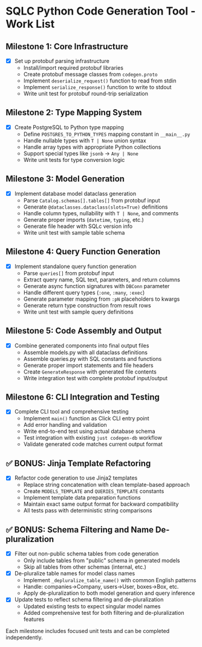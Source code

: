 # SQLC Python Code Generation Tool - Work List

## Milestone 1: Core Infrastructure
- [x] Set up protobuf parsing infrastructure
  - Install/import required protobuf libraries
  - Create protobuf message classes from `codegen.proto`
  - Implement `deserialize_request()` function to read from stdin
  - Implement `serialize_response()` function to write to stdout
  - Write unit test for protobuf round-trip serialization

## Milestone 2: Type Mapping System  
- [x] Create PostgreSQL to Python type mapping
  - Define `POSTGRES_TO_PYTHON_TYPES` mapping constant in `__main__.py`
  - Handle nullable types with `T | None` union syntax
  - Handle array types with appropriate Python collections
  - Support special types like `jsonb` → `Any | None`
  - Write unit tests for type conversion logic

## Milestone 3: Model Generation
- [x] Implement database model dataclass generation
  - Parse `Catalog.schemas[].tables[]` from protobuf input
  - Generate `@dataclasses.dataclass(slots=True)` definitions
  - Handle column types, nullability with `T | None`, and comments
  - Generate proper imports (`datetime`, `typing`, etc.)
  - Generate file header with SQLc version info
  - Write unit test with sample table schema

## Milestone 4: Query Function Generation  
- [x] Implement standalone query function generation
  - Parse `queries[]` from protobuf input
  - Extract query name, SQL text, parameters, and return columns
  - Generate async function signatures with `DBConn` parameter
  - Handle different query types (`:one`, `:many`, `:exec`)
  - Generate parameter mapping from `:pN` placeholders to kwargs
  - Generate return type construction from result rows
  - Write unit test with sample query definitions

## Milestone 5: Code Assembly and Output
- [x] Combine generated components into final output files
  - Assemble models.py with all dataclass definitions
  - Assemble queries.py with SQL constants and functions
  - Generate proper import statements and file headers
  - Create `GenerateResponse` with generated file contents
  - Write integration test with complete protobuf input/output

## Milestone 6: CLI Integration and Testing
- [x] Complete CLI tool and comprehensive testing
  - Implement `main()` function as Click CLI entry point  
  - Add error handling and validation
  - Write end-to-end test using actual database schema
  - Test integration with existing `just codegen-db` workflow
  - Validate generated code matches current output format

## ✅ BONUS: Jinja Template Refactoring
- [x] Refactor code generation to use Jinja2 templates
  - Replace string concatenation with clean template-based approach
  - Create `MODELS_TEMPLATE` and `QUERIES_TEMPLATE` constants
  - Implement template data preparation functions
  - Maintain exact same output format for backward compatibility
  - All tests pass with deterministic string comparisons

## ✅ BONUS: Schema Filtering and Name De-pluralization
- [x] Filter out non-public schema tables from code generation
  - Only include tables from "public" schema in generated models
  - Skip all tables from other schemas (internal, etc.)
- [x] De-pluralize table names for model class names
  - Implement `_depluralize_table_name()` with common English patterns
  - Handle: companies→Company, users→User, boxes→Box, etc.
  - Apply de-pluralization to both model generation and query inference
- [x] Update tests to reflect schema filtering and de-pluralization
  - Updated existing tests to expect singular model names
  - Added comprehensive test for both filtering and de-pluralization features

Each milestone includes focused unit tests and can be completed independently.
